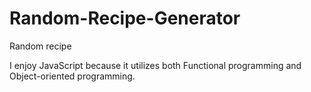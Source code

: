 # Random-Recipe-Generator
Random recipe

I enjoy JavaScript because it utilizes both Functional programming and Object-oriented programming.
